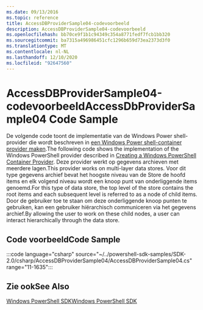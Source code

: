 ```yaml
---
ms.date: 09/13/2016
ms.topic: reference
title: AccessDBProviderSample04-codevoorbeeld
description: AccessDBProviderSample04-codevoorbeeld
ms.openlocfilehash: bb70ce9f1b1c94349c354a8771fedf7fcb1bb320
ms.sourcegitcommit: ba7315a496986451cfc1296b659d73ea2373d3f0
ms.translationtype: MT
ms.contentlocale: nl-NL
ms.lasthandoff: 12/10/2020
ms.locfileid: "92647560"
---
```

# <a name="accessdbprovidersample04-code-sample"></a><span data-ttu-id="6ba51-103">AccessDBProviderSample04-codevoorbeeld</span><span class="sxs-lookup"><span data-stu-id="6ba51-103">AccessDbProviderSample04 Code Sample</span></span>

<span data-ttu-id="6ba51-104">De volgende code toont de implementatie van de Windows Power shell-provider die wordt beschreven in [een Windows Power shell-container provider maken](./creating-a-windows-powershell-container-provider.md).</span><span class="sxs-lookup"><span data-stu-id="6ba51-104">The following code shows the implementation of the Windows PowerShell provider described in [Creating a Windows PowerShell Container Provider](./creating-a-windows-powershell-container-provider.md).</span></span>
<span data-ttu-id="6ba51-105">Deze provider werkt op gegevens archieven met meerdere lagen.</span><span class="sxs-lookup"><span data-stu-id="6ba51-105">This provider works on multi-layer data stores.</span></span> <span data-ttu-id="6ba51-106">Voor dit type gegevens archief bevat het hoogste niveau van de Store de hoofd items en elk volgend niveau wordt een knoop punt van onderliggende items genoemd.</span><span class="sxs-lookup"><span data-stu-id="6ba51-106">For this type of data store, the top level of the store contains the root items and each subsequent level is referred to as a node of child items.</span></span> <span data-ttu-id="6ba51-107">Door de gebruiker toe te staan om deze onderliggende knoop punten te gebruiken, kan een gebruiker hiërarchisch communiceren via het gegevens archief.</span><span class="sxs-lookup"><span data-stu-id="6ba51-107">By allowing the user to work on these child nodes, a user can interact hierarchically through the data store.</span></span>

## <a name="code-sample"></a><span data-ttu-id="6ba51-108">Code voorbeeld</span><span class="sxs-lookup"><span data-stu-id="6ba51-108">Code Sample</span></span>

:::code language="csharp" source="~/../powershell-sdk-samples/SDK-2.0/csharp/AccessDBProviderSample04/AccessDBProviderSample04.cs" range="11-1635":::

## <a name="see-also"></a><span data-ttu-id="6ba51-109">Zie ook</span><span class="sxs-lookup"><span data-stu-id="6ba51-109">See Also</span></span>

[<span data-ttu-id="6ba51-110">Windows PowerShell SDK</span><span class="sxs-lookup"><span data-stu-id="6ba51-110">Windows PowerShell SDK</span></span>](../windows-powershell-reference.md)
